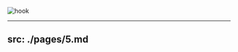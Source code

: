 ![hook](/public/hook.webp)

<!--
从上图可以看出，`class-based` 的组件对应的视图由 `render` 产生，在业务需求下进通过实例上的回调函数和生命周期进行 `state` 的维护及副作用的处理，所以执行顺序可能是多变的（箭头），但是在 `hooks-based` 的组件中，组件函数本身便会产生视图，`state` 及 `effect` 的维护及处理都是从上至下的。

所以在 `hooks-based` 的组件下的思维逻辑不能照搬类组件，因为其本身是没有实例和生命周期。 由于函数组件本质上就是一个产生视图的函数，所以我们可以以 **帧** 或者 **快照** 的形式来看待函数组件，每一次的渲染都会产生新的帧，并且新旧帧之前没有任何联系。
-->

---
src: ./pages/5.md
---
